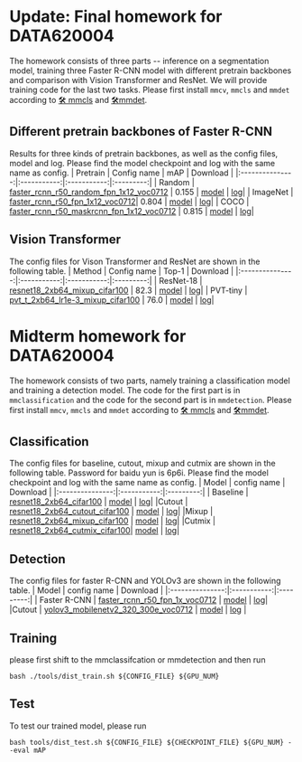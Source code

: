 # Update: Final homework for DATA620004
The homework consists of three parts -- inference on a segmentation model, training three Faster R-CNN model with different pretrain backbones and comparison with Vision Transformer and ResNet. We will provide training code for the last two tasks. Please first install `mmcv`, `mmcls` and `mmdet` according to [🛠️ mmcls](https://mmclassification.readthedocs.io/en/latest/install.html) and [🛠️mmdet](https://mmdetection.readthedocs.io/en/v2.21.0/get_started.html).

## Different pretrain backbones of Faster R-CNN
Results for three kinds of pretrain backbones, as well as the config files, model and log.
Please find the model checkpoint and log with the same name as config.
|   Pretrain        | Config name | mAP | Download |
|:---------------:|:-----------:|:-----------:|:---------:|
| Random  | [faster_rcnn_r50_random_fpn_1x12_voc0712](https://github.com/VictorLlu/DATA620004_mid/blob/f0daff11e4e770eb3e295f0659d9e0dc1f201cc5/mmdetection/configs/pascal_voc/faster_rcnn_r50_random_fpn_1x12_voc0712.py) | 0.155 | [model](https://pan.baidu.com/s/1xSORdAJLN0k3O7GpfLSZKQ) &#124; [log](https://pan.baidu.com/s/1xSORdAJLN0k3O7GpfLSZKQ)|
| ImageNet  | [faster_rcnn_r50_fpn_1x12_voc0712](https://github.com/VictorLlu/DATA620004_mid/blob/f0daff11e4e770eb3e295f0659d9e0dc1f201cc5/mmdetection/configs/pascal_voc/faster_rcnn_r50_fpn_1x12_voc0712.py)| 0.804 | [model](https://pan.baidu.com/s/1xSORdAJLN0k3O7GpfLSZKQ) &#124; [log](https://pan.baidu.com/s/1xSORdAJLN0k3O7GpfLSZKQ)|
| COCO  | [faster_rcnn_r50_maskrcnn_fpn_1x12_voc0712](https://github.com/VictorLlu/DATA620004_mid/blob/f0daff11e4e770eb3e295f0659d9e0dc1f201cc5/mmdetection/configs/pascal_voc/faster_rcnn_r50_maskrcnn_fpn_1x12_voc0712.py) | 0.815 | [model](https://pan.baidu.com/s/1xSORdAJLN0k3O7GpfLSZKQ) &#124; [log](https://pan.baidu.com/s/1xSORdAJLN0k3O7GpfLSZKQ)|

## Vision Transformer
The config files for Vison Transformer and ResNet are shown in the following table.
|   Method       | Config name | Top-1 | Download |
|:---------------:|:-----------:|:-----------:|:---------:|
| ResNet-18  | [resnet18_2xb64_mixup_cifar100](https://github.com/VictorLlu/DATA620004_mid/blob/f0daff11e4e770eb3e295f0659d9e0dc1f201cc5/mmclassification/configs/resnet/resnet18_2xb64_mixup_cifar100.py) | 82.3 | [model](https://pan.baidu.com/s/1xSORdAJLN0k3O7GpfLSZKQ) &#124; [log](https://pan.baidu.com/s/1xSORdAJLN0k3O7GpfLSZKQ)|
| PVT-tiny  | [pvt_t_2xb64_lr1e-3_mixup_cifar100](https://github.com/VictorLlu/DATA620004_mid/blob/f0daff11e4e770eb3e295f0659d9e0dc1f201cc5/mmclassification/configs/pvt/pvt_t_2xb64_lr1e-3_mixup_cifar100.py) | 76.0 | [model](https://pan.baidu.com/s/1xSORdAJLN0k3O7GpfLSZKQ) &#124; [log](https://pan.baidu.com/s/1xSORdAJLN0k3O7GpfLSZKQ)|

# Midterm homework for DATA620004
The homework consists of two parts, namely training a classification model and training a detection model. 
The code for the first part is in `mmclassification` and the code for the second part is in `mmdetection`.
Please first install `mmcv`, `mmcls` and `mmdet` according to [🛠️ mmcls](https://mmclassification.readthedocs.io/en/latest/install.html) and [🛠️mmdet](https://mmdetection.readthedocs.io/en/v2.21.0/get_started.html).

## Classification
The config files for baseline, cutout, mixup and cutmix are shown in the following table. 
Password for baidu yun is 6p6i.
Please find the model checkpoint and log with the same name as config.
|   Model         | config name  | Download |
|:---------------:|:-----------:|:---------:|
| Baseline  | [resnet18_2xb64_cifar100](https://github.com/VictorLlu/DATA620004_mid/blob/b82cd5958fbebcedb8179f1854639230320c59b7/mmclassification/configs/resnet/resnet18_2xb64_cifar100.py) | [model](https://pan.baidu.com/s/1xSORdAJLN0k3O7GpfLSZKQ) &#124; [log](https://pan.baidu.com/s/1xSORdAJLN0k3O7GpfLSZKQ)|
|Cutout | [resnet18_2xb64_cutout_cifar100](https://github.com/VictorLlu/DATA620004_mid/blob/b82cd5958fbebcedb8179f1854639230320c59b7/mmclassification/configs/resnet/resnet18_2xb64_cutout_cifar100.py) | [model](https://pan.baidu.com/s/1xSORdAJLN0k3O7GpfLSZKQ) &#124; [log](https://pan.baidu.com/s/1xSORdAJLN0k3O7GpfLSZKQ)|
|Mixup | [resnet18_2xb64_mixup_cifar100](https://github.com/VictorLlu/DATA620004_mid/blob/b82cd5958fbebcedb8179f1854639230320c59b7/mmclassification/configs/resnet/resnet18_2xb64_mixup_cifar100.py) | [model](https://pan.baidu.com/s/1xSORdAJLN0k3O7GpfLSZKQ) &#124; [log](https://pan.baidu.com/s/1xSORdAJLN0k3O7GpfLSZKQ)|
|Cutmix | [resnet18_2xb64_cutmix_cifar100](https://github.com/VictorLlu/DATA620004_mid/blob/b82cd5958fbebcedb8179f1854639230320c59b7/mmclassification/configs/resnet/resnet18_2xb64_cutmix_cifar100.py)| [model](https://pan.baidu.com/s/1xSORdAJLN0k3O7GpfLSZKQ) &#124; [log](https://pan.baidu.com/s/1xSORdAJLN0k3O7GpfLSZKQ)|

## Detection
The config files for faster R-CNN and YOLOv3 are shown in the following table.
|   Model         | config name  | Download |
|:---------------:|:-----------:|:---------:|
| Faster R-CNN  | [faster_rcnn_r50_fpn_1x_voc0712](https://github.com/VictorLlu/DATA620004_mid/blob/b82cd5958fbebcedb8179f1854639230320c59b7/mmdetection/configs/pascal_voc/faster_rcnn_r50_fpn_1x_voc0712.py) | [model](https://pan.baidu.com/s/1xSORdAJLN0k3O7GpfLSZKQ) &#124; [log](https://pan.baidu.com/s/1xSORdAJLN0k3O7GpfLSZKQ)|
|Cutout | [yolov3_mobilenetv2_320_300e_voc0712](https://github.com/VictorLlu/DATA620004_mid/blob/b82cd5958fbebcedb8179f1854639230320c59b7/mmdetection/configs/pascal_voc/yolov3_mobilenetv2_320_300e_voc0712.py) | [model](https://pan.baidu.com/s/1xSORdAJLN0k3O7GpfLSZKQ) &#124; [log](https://pan.baidu.com/s/1xSORdAJLN0k3O7GpfLSZKQ) |

## Training
please first shift to the mmclassifcation or mmdetection and then run 
```
bash ./tools/dist_train.sh ${CONFIG_FILE} ${GPU_NUM} 
```

## Test
To test our trained model, please run
```
bash tools/dist_test.sh ${CONFIG_FILE} ${CHECKPOINT_FILE} ${GPU_NUM} --eval mAP
```
